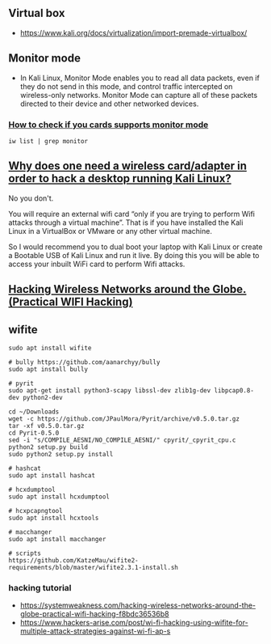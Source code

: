 ## Virtual box
- https://www.kali.org/docs/virtualization/import-premade-virtualbox/

## Monitor mode
- In Kali Linux, Monitor Mode enables you to read all data packets, even if they do not send in this mode, and control traffic intercepted on wireless-only networks. Monitor Mode can capture all of these packets directed to their device and other networked devices.

### [How to check if you cards supports monitor mode](https://askubuntu.com/questions/829977/how-to-check-if-you-cards-supports-monitor-mode)
```shell
iw list | grep monitor
```

## [Why does one need a wireless card/adapter in order to hack a desktop running Kali Linux?](https://www.quora.com/Why-does-one-need-a-wireless-card-adapter-in-order-to-hack-a-desktop-running-Kali-Linux)

No you don't.

You will require an external wifi card “only if you are trying to perform Wifi attacks through a virtual machine”. That is if you have installed the Kali Linux in a VirtualBox or VMware or any other virtual machine.

So I would recommend you to dual boot your laptop with Kali Linux or create a Bootable USB of Kali Linux and run it live. By doing this you will be able to access your inbuilt WiFi card to perform Wifi attacks.

## [Hacking Wireless Networks around the Globe.(Practical WIFI Hacking)](https://systemweakness.com/hacking-wireless-networks-around-the-globe-practical-wifi-hacking-f8bdc36536b8)


## wifite

```shell
sudo apt install wifite

# bully https://github.com/aanarchyy/bully
sudo apt install bully

# pyrit
sudo apt-get install python3-scapy libssl-dev zlib1g-dev libpcap0.8-dev python2-dev

cd ~/Downloads
wget -c https://github.com/JPaulMora/Pyrit/archive/v0.5.0.tar.gz
tar -xf v0.5.0.tar.gz
cd Pyrit-0.5.0
sed -i "s/COMPILE_AESNI/NO_COMPILE_AESNI/" cpyrit/_cpyrit_cpu.c
python2 setup.py build
sudo python2 setup.py install

# hashcat
sudo apt install hashcat

# hcxdumptool
sudo apt install hcxdumptool

# hcxpcapngtool
sudo apt install hcxtools

# macchanger
sudo apt install macchanger

# scripts
https://github.com/KatzeMau/wifite2-requirements/blob/master/wifite2.3.1-install.sh
```

### hacking tutorial
- https://systemweakness.com/hacking-wireless-networks-around-the-globe-practical-wifi-hacking-f8bdc36536b8
- https://www.hackers-arise.com/post/wi-fi-hacking-using-wifite-for-multiple-attack-strategies-against-wi-fi-ap-s